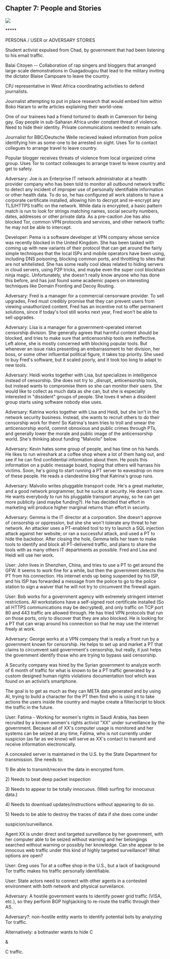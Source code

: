 ## Chapter 7: People and Stories

![](https://i.ytimg.com/vi/DkEqWGF3cvg/maxresdefault.jpg)

\*\*\*\*\*

PERSONA / USER or ADVERSARY STORIES

Student activist expulsed from Chad, by government that had been listening to his email traffic.

Balai Citoyen -- Collaboration of rap singers and bloggers that arranged large-scale demonstrations in Ouagadougou that lead to the military inviting the dictator Blaise Campoare to leave the country.

CPJ representative in West Africa coordinating activities to defend journalists.

Journalist attempting to put in place research that would embed him within Boko Haram to write articles explaining their world-view.

One of our trainees had a friend tortured to death in Cameroon for being gay. Gay people in sub-Saharan Africa under constant threat of violence. Need to hide their identity. Private communications needed to remain safe.

Journalist for BBC/Deutsche Welle recieved leaked information from police identifying him as some-one to be arrested on sight. Uses Tor to contact collegues to arrange travel to leave country.

Popular blogger receives threats of violence from local organized crime group. Uses Tor to contact colleauges to arrange travel to leave country and get to safety.

Adversary: Joe is an Enterprise IT network administrator at a health provider company who has been told to monitor all outbound network traffic to detect any incident of improper use of personally identifiable information or other health data. To do so, he has configured all work stations to have a corporate certificate installed, allowing him to decrypt and re-encrypt any TLS/HTTPS traffic on the network. While data is encrypted, a basic pattern match is run to look for strings matching names, social security numbers, dates, addresses or other private data. As a pre-caution Joe has also blocked Tor, common VPN protocols and services, and other network traffic he may not be able to intercept.

Developer: Pema is a software developer at VPN company whose service was recently blocked in the United Kingdom. She has been tasked with coming up with new variants of their protocol that can get around the fairly simple techniques that the local ISPs and mobile operators have been using, including DNS poisoning, blocking common ports, and throttling to sites that are not whitelisted. She has some really cool ideas related to hiding servers in cloud servers, using P2P tricks, and maybe even the super cool blockhain ninja magic. Unfortunately, she doesn't really know anyone who has done this before, and has just found some academic papers on interesting techniques like Domain Fronting and Decoy Routing.

Adversary: Fred is a manager for a commercial censorware provider.  To sell upgrades, Fred must credibly promise that they can prevent users from viewing unauthorized content.  Fred has an incentive not to offer permanent solutions, since if today's tool still works next year, Fred won't be able to sell upgrades.

Adversary: Lisa is a manager for a government-operated internet censorship division. She generally agrees that harmful content should be blocked, and tries to make sure that anticensorship tools are ineffective.  Left alone, she is mostly concerned with blocking popular tools.  But whenever an issue risks presenting an embarrassment to her division, her boss, or some other influential political figure, it takes top priority. She used to buy Fred's software, but it scaled poorly, and it took too long to adapt to new tools.

Adversary: Heidi works together with Lisa, but specializes in intelligence instead of censorship.  She does not try to \_disrupt\_ anticensorship tools, but instead wants to compromise them so she can monitor their users.  She would like to collect as much data as she can, but she is especially interested in "dissident" groups of people.  She loves it when a dissident group starts using software nobody else uses.

Adversary: Katrina works together with Lisa and Heidi, but she isn't in the network security business. Instead, she wants to recruit others to do their censorship work for them!  So Katrina's team tries to troll and smear the anticensorship world, commit obnoxious and public crimes through PTs, and generally lower the morale and public image of the anticensorship world.  She's thinking about funding "Malvolio" below.

Adversary: Kevin hates some group of people, and has time on his hands. He likes to run wireshark at a coffee shop where a lot of them hang out, and see if he can find confidential information about them. He posts this information on a public message board, hoping that others will harrass his victims.  Soon, he's going to start running a PT server to eavesdrop on more of these people.  He reads a clandestine blog that Katrina's group runs.

Adversary: Malvolio writes pluggable transport code.  He's a great marketer, and a good network programmer, but he sucks at security.  He doesn't care.  He wants everybody to run his pluggable transport anyway, so he can get more publicity \(and maybe funding?\).  He has decided that effort in marketing will produce higher marginal returns than effort in security.

Adversary: Gemma is the IT director at a corporation. She doesn't approve of censorship or oppression, but she she won't tolerate any threat to her network.  An attacker uses a PT-enabled tool to try to launch a SQL injection attack against her website; or ran a successful attack, and used a PT to hide the backdoor. After closing the hole, Gemma tells her team to make tools to identify and block all PT-delivered traffic, and plans to share the tools with as many others IT departments as possible.  Fred and Lisa and Heidi will use her work.

User: John lives in Shenzhen, China, and tries to use a PT to get around the GFW. It seems to work fine for a while, but then the government detects the PT from his connection. His internet ends up being suspended by his ISP, and his ISP has forwarded a message from the police to go to the police station to sign a waiver that he will not try to circumvent the firewall again.

User: Bob works for a government agency with extremely stringent internet restrictions. All workstations have a self-signed root certificate installed \(So all HTTPS communications may be decrypted\), and only traffic on TCP port 80 and 443 traffic are allowed through. He has tried VPN protocols that run on those ports, only to discover that they are also blocked. He is looking for a PT that can wrap around his connection so that he may use the internet freely at work.

Adversary: George works at a VPN company that is really a front run by a government known for censorship. He helps to set up and market a PT that claims to circumvent said government's censorship, but really, it just helps the government identify those who are trying to bypass said censorship.

A Security company was hired by the Syrian government to analyze worth of 6 month of traffic for what is known to be a PT traffic generated by a custom designed human rights violations documentation tool which was found on an activist’s smartphone.

The goal is to get as much as they can META data generated and by using AI, trying to build a character for the PT then find who is using it to take actions the users inside the country and maybe create a filter/script to block the traffic in the future.

User: Fatima - Working for women's rights in Saudi Arabia, has been recruited by a known women's rights activist "XX" under surveillance by the government.  Because all of XX's computer usage is monitored and her systems can be seized at any time, Fatima, who is not currently under suspicion \(as far as we know\) will serve as XX's contact to transmit and receive information electronically.

A concealed server is maintained in the U.S. by the State Department for transmission.  She needs to:

1\) Be able to transmit/receive the data in encrypted form.

2\) Needs to beat deep packet inspection

3\) Needs to appear to be totally innocuous. \(Web surfing for innocuous data.\)

4\) Needs to download updates/instructions without appearing to do so.

5\) Needs to be able to destroy the traces of data if she does come under

suspicion/surveillance.

Agent XX is under direct and targeted surveillance by her government, with her computer able to be seized without warning and her belongings searched without warning or possibly her knowledge.  Can she appear to be innocous web traffic under this kind of highly targeted surveillance?  What options are open?

User: Greg uses Tor at a coffee shop in the U.S., but a lack of background Tor traffic makes his traffic personally identifiable.

User: State actors need to connect with other agents in a contested environment with both network and physical surveilance.

Adversary: A hostile government wants to identify power grid traffic \(VISA, etc.\), so they perform BGP highjacking to re-route the traffic through their AS.

Adversary?: non-hostile entity wants to identify potential bots by analyzing Tor traffic.

Alternatively: a botmaster wants to hide C

&

C traffic.

